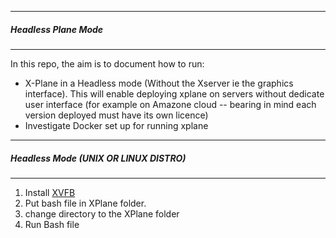 -----------------------
##### Headless Plane Mode
-----------------------

In this repo, the aim is to document how to run:
  * X-Plane in a Headless mode (Without the Xserver ie the graphics interface). This will enable deploying xplane on servers without 
  dedicate user interface (for example on  Amazone cloud -- bearing in mind each version deployed must have its own licence)
  * Investigate Docker set up for running xplane

--------
##### Headless Mode (UNIX OR LINUX DISTRO)
------

 1. Install  [XVFB](https://www.x.org/archive/X11R7.6/doc/man/man1/Xvfb.1.xhtml) 
 2. Put bash file in XPlane folder.
 3. change directory to the XPlane folder
 3. Run Bash file
